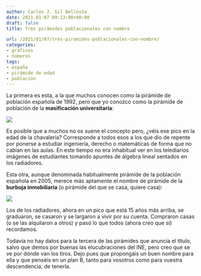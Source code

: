 ```yaml
---
author: Carlos J. Gil Bellosta
date: 2021-01-07 09:13:00+00:00
draft: false
title: Tres pirámides poblacionales con nombre

url: /2021/01/07/tres-piramides-poblacionales-con-nombre/
categories:
- gráficos
- números
tags:
- españa
- pirámide de edad
- población
---
```





La primera es esta, a la que muchos conocen como la pirámide de población española de 1992, pero que yo conozco como la pirámide de población de la **masificación universitaria**:







![](/wp-uploads/2021/01/masificacion_universitaria.png)








Es posible que a muchos no os suene el concepto pero, ¿véis ese pico en la edad de la chavalería? Corresponde a todos esos a los que dio de repente por ponerse a estudiar ingeniería, derecho o matemáticas de forma que no cabían en las aulas. En este tiempo no era inhabitual ver en los telediarios imágenes de estudiantes tomando apuntes de álgebra lineal sentados en los radiadores.







Esta otra, aunque denominada habitualmente pirámide de la población española en 2005, merece más aptamente el nombre de pirámide de la **burbuja inmobiliaria** (o pirámide del que se casa, quiere casa):







![](/wp-uploads/2021/01/burbuja_inmobiliaria.png)








Los de los radiadores, ahora en un pico que está 15 años más arriba, se graduaron, se casaron y se largaron a vivir por su cuenta. Compraron casas (o se las alquilaron a otros) y pasó lo que todos (ahora creo que sí) recordamos.







Todavía no hay datos para la tercera de las pirámides que anuncia el título, salvo que demos por buenas las elucubraciones del INE, pero creo que se ve por dónde van los tiros. Dejo pues que propongáis un buen nombre para ella y que penséis en un plan B, tanto para vosotros como para vuestra descendencia, de tenerla.



